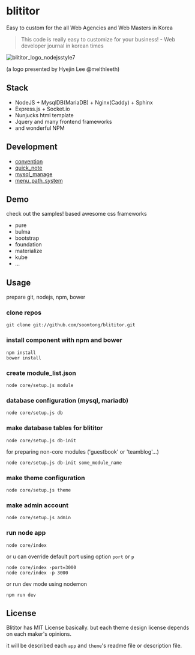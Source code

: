 blititor
========


Easy to custom for the all Web Agencies and Web Masters in Korea

> This code is really easy to customize for your business! - Web developer journal in korean times

![blititor_logo_nodejsstyle7](https://cloud.githubusercontent.com/assets/22411481/18962436/cd87572a-86ab-11e6-8e6b-d145b325e119.png)

(a logo presented by Hyejin Lee @melthleeth)

## Stack

- NodeJS + MysqlDB(MariaDB) + Nginx(Caddy) + Sphinx
- Express.js + Socket.io
- Nunjucks html template
- Jquery and many frontend frameworks
- and wonderful NPM

## Development

- [convention](docs/develop/convention.md)
- [quick_note](docs/develop/quick_note.md)
- [mysql_manage](docs/develop/mysql_manage.md)
- [menu_path_system](docs/develop/menu_path_system.md)

## Demo

check out the samples! based awesome css frameworks

- pure
- bulma
- bootstrap
- foundation
- materialize
- kube
- ...

## Usage

prepare git, nodejs, npm, bower

### clone repos

```shell
git clone git://github.com/soomtong/blititor.git
```

### install component with npm and bower

```shell
npm install
bower install
```

### create module_list.json

```shell
node core/setup.js module
```

### database configuration (mysql, mariadb)

```shell
node core/setup.js db
```

### make database tables for blititor

```shell
node core/setup.js db-init
```

for preparing non-core modules ('guestbook' or 'teamblog'...)

```shell
node core/setup.js db-init some_module_name
```

### make theme configuration

```shell
node core/setup.js theme
```

### make admin account

```shell
node core/setup.js admin
```

### run node app

```shell
node core/index
```

or u can override default port using option `port` or `p` 

```
node core/index -port=3000
node core/index -p 3000
```

or run dev mode using nodemon

```
npm run dev
```

## License

Blititor has MIT License basically. but each theme design license depends on each maker's opinions.

it will be described each `app` and `theme`'s readme file or description file.
